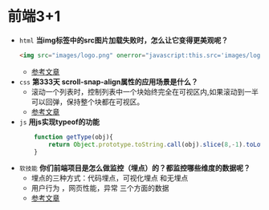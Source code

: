 # 前端3+1
- `html` **当img标签中的src图片加载失败时，怎么让它变得更美观呢？**
    ```html
    <img src="images/logo.png" onerror="javascript:this.src='images/logoError.png';">
    ```
    - [参考文章](https://www.cnblogs.com/willingtolove/p/9544576.html)
- `css` **第333天 scroll-snap-align属性的应用场景是什么？**
    - 滚动一个列表时，控制列表中一个块始终完全在可视区内,如果滚动到一半可以回弹，保持整个块都在可视区。
    - [参考文章](https://blog.csdn.net/zgrbsbf/article/details/83511752)
- `js`  **用js实现typeof的功能**
    ```js
        function getType(obj){
            return Object.prototype.toString.call(obj).slice(8,-1).toLowerCase()
        }
    ```
- `软技能` **你们前端项目是怎么做监控（埋点）的？都监控哪些维度的数据呢？**
    - 埋点的三种方式：代码埋点，可视化埋点 和无埋点
    - 用户行为 ，网页性能，异常 三个方面的数据
    - [参考文章](https://juejin.im/post/5b62d68df265da0f9d1a1cd6)